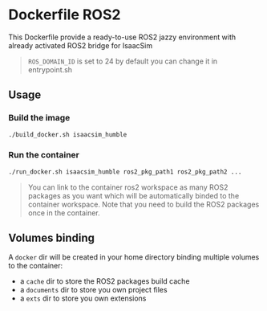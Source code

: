 # Dockerfile ROS2

This Dockerfile provide a ready-to-use ROS2 jazzy environment with already activated ROS2 bridge for IsaacSim

> `ROS_DOMAIN_ID` is set to 24 by default you can change it in entrypoint.sh

## Usage

### Build the image

```bash
./build_docker.sh isaacsim_humble
```

### Run the container

```bash
./run_docker.sh isaacsim_humble ros2_pkg_path1 ros2_pkg_path2 ...
```

> You can link to the container ros2 workspace as many ROS2 packages as you want which will be automatically binded to the container workspace. Note that you need to build the ROS2 packages once in the container.


## Volumes binding

A `docker` dir will be created in your home directory binding multiple volumes to the container:
- a `cache` dir to store the ROS2 packages build cache
- a `documents` dir to store you own project files
- a `exts` dir to store you own extensions


